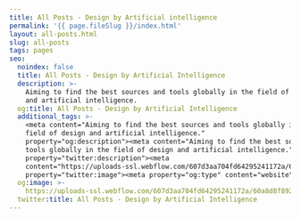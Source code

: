 ```yaml
---
title: All Posts - Design by Artificial intelligence
permalink: '{{ page.fileSlug }}/index.html'
layout: all-posts.html
slug: all-posts
tags: pages
seo:
  noindex: false
  title: All Posts - Design by Artificial Intelligence
  description: >-
    Aiming to find the best sources and tools globally in the field of design
    and artificial intelligence.
  og:title: All Posts - Design by Artificial Intelligence
  additional_tags: >-
    <meta content="Aiming to find the best sources and tools globally in the
    field of design and artificial intelligence."
    property="og:description"><meta content="Aiming to find the best sources and
    tools globally in the field of design and artificial intelligence."
    property="twitter:description"><meta
    content="https://uploads-ssl.webflow.com/607d3aa704fd64295241172a/60a8d8f8928552c9927ca465_webc2.png"
    property="twitter:image"><meta property="og:type" content="website">
  og:image: >-
    https://uploads-ssl.webflow.com/607d3aa704fd64295241172a/60a8d8f8928552c9927ca465_webc2.png
  twitter:title: All Posts - Design by Artificial Intelligence
---
```



